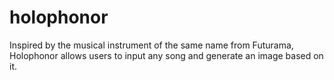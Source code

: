 # holophonor
Inspired by the musical instrument of the same name from Futurama, Holophonor allows users to input any song and generate an image based on it.
